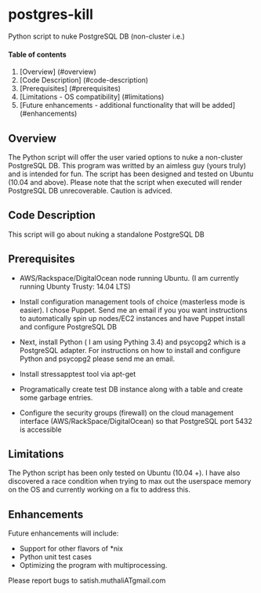postgres-kill
=============

Python script to nuke PostgreSQL DB (non-cluster i.e.)

#### Table of contents

1. [Overview] (#overview)
2. [Code Description] (#code-description)
3. [Prerequisites] (#prerequisites)
4. [Limitations - OS compatibility] (#limitations)
5. [Future enhancements - additional functionality that will be added] (#enhancements)


## Overview

The Python script will offer the user varied options to nuke a non-cluster PostgreSQL DB. This program was writted by an aimless guy (yours truly) and is intended for fun. The script has been designed and tested on Ubuntu (10.04 and above). Please note that the script when executed will render PostgreSQL DB unrecoverable. Caution is adviced.

## Code Description

This script will go about nuking a standalone PostgreSQL DB

## Prerequisites

* AWS/Rackspace/DigitalOcean node running Ubuntu. (I am currently running Ubunty Trusty: 14.04 LTS)

* Install configuration management tools of choice (masterless mode is easier). I chose Puppet. Send me an email if you you want instructions to automatically spin up nodes/EC2 instances and have Puppet install and configure PostgreSQL DB

* Next, install Python ( I am using Pything 3.4) and psycopg2 which is a PostgreSQL adapter. For instructions on how to install and configure Python and psycopg2 please send me an email.

* Install stressapptest tool via apt-get

* Programatically create test DB instance along with a table and create some garbage entries.

* Configure the security groups (firewall) on the cloud management interface (AWS/RackSpace/DigitalOcean) so that PostgreSQL port 5432 is accessible

## Limitations

The Python script has been only tested on Ubuntu (10.04 +). I have also discovered a race condition when trying to max out the userspace memory on the OS and currently working on a fix to address this.

## Enhancements

Future enhancements will include:

* Support for other flavors of *nix
* Python unit test cases
* Optimizing the program with multiprocessing.

Please report bugs to satish.muthaliATgmail.com
